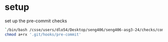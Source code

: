 # setup

set up the pre-commit checks
```bash
`/bin/bash /csse/users/dlo54/Desktop/seng406/seng406-asg3-24/checks/combine.sh`
chmod a+rx '.git/hooks/pre-commit'
```

